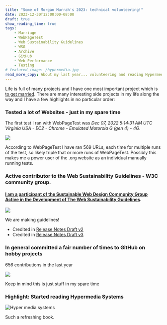 ```yaml
---
title: "Some of Morgan Murrah's 2023: technical volunteering!"
date: 2023-12-30T12:00:00-08:00
draft: true
show_reading_time: true
tags: 
    - Marriage
    - WebPageTest
    - Web Sustainability Guidelines
    - WSG
    - Archive
    - GitHub
    - Web Performance
    - Testing
# featured_image: /hypermedia.jpg
read_more_copy: About my last year... volunteering and reading Hypermedia Systems...
---
```


Life is full of many projects and I have one most important project which is [to get married](/posts/engagement). There are many interesting side projects in my life along the way and I have a few highlights in no particular order:

### Tested a lot of Websites - just in my spare time

The first test I ran with WebPageTest was *Dec 07, 2022 5:14:31 AM UTC	Virginia USA - EC2 - Chrome - Emulated Motorola G (gen 4) - 4G*.

![](/waterfall.png)

According to WebPageTest I have ran 569 URLs, each time for multiple runs of the test, so likely triple that or more runs of WebPageTest. Possibly this makes me a power user of the .org website as an individual manually running tests.

### Active contributor to the Web Sustainability Guidelines - W3C community group.

#### [I am a participant of the Sustainable Web Design Community Group Active in the Development of The Web Sustainability Guidelines](https://w3c.github.io/sustyweb/#participants-of-the-swd-cg-active-in-the-development-of-this-document).

![](/wsg.png)

We are making guidelines! 

- Credited in [Release Notes Draft v2](https://github.com/w3c/sustyweb/releases/tag/v1.0-D2)
- Credited in [Release Notes Draft v3](https://github.com/w3c/sustyweb/releases/tag/v1.0-D3)


### In general committed a fair number of times to GitHub on hobby projects

656 contributions in the last year

![](/graph.png)

Keep in mind this is just stuff in my spare time


### Highlight: Started reading Hypermedia Systems

![Hyper media systems](/hypermedia.jpg)

Such a refreshing book.

